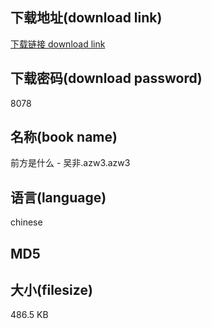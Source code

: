 ## 下载地址(download link)
[下载链接 download link](https://voluble-croquembouche-d321dc.netlify.app/?s=%E5%89%8D%E6%96%B9%E6%98%AF%E4%BB%80%E4%B9%88+-+%E5%90%B4%E9%9D%9E.azw3)

## 下载密码(download password)
8078

## 名称(book name)
前方是什么 - 吴非.azw3.azw3

## 语言(language)
chinese

## MD5


## 大小(filesize)
486.5 KB
